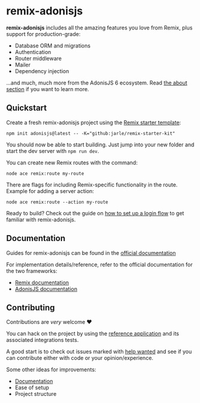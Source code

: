 # remix-adonisjs

**remix-adonisjs** includes all the amazing features you love from Remix, plus support for production-grade:

- Database ORM and migrations
- Authentication
- Router middleware
- Mailer
- Dependency injection

...and much, much more from the AdonisJS 6 ecosystem. Read [the about section](https://matstack.dev/remix-adonisjs/about.html) if you want to learn more.

## Quickstart

Create a fresh remix-adonisjs project using the [Remix starter template](https://github.com/jarle/remix-starter-kit):

```
npm init adonisjs@latest -- -K="github:jarle/remix-starter-kit"
```

You should now be able to start building.
Just jump into your new folder and start the dev server with `npm run dev`.

You can create new Remix routes with the command:

```
node ace remix:route my-route
```

There are flags for including Remix-specific functionality in the route.
Example for adding a server action:

```
node ace remix:route --action my-route
```

Ready to build?
Check out the guide on [how to set up a login flow](https://matstack.dev/remix-adonisjs/hands-on/building-a-login-flow.html) to get familiar with remix-adonisjs.

## Documentation

Guides for remix-adonisjs can be found in the [official documentation](https://matstack.dev/remix-adonisjs/)

For implementation details/reference, refer to the official documentation for the two frameworks:

- [Remix documentation](https://remix.run/docs/)
- [AdonisJS documentation](https://docs.adonisjs.com/)

## Contributing

Contributions are _very_ welcome ❤️

You can hack on the project by using the [reference application](./packages/reference-app/README.md) and its associated integrations tests.

A good start is to check out issues marked with [help wanted](https://github.com/jarle/remix-adonisjs/labels/help%20wanted) and see if you can contribute either with code or your opinion/experience.

Some other ideas for improvements:

- [Documentation](https://github.com/jarle/remix-adonisjs-docs)
- Ease of setup
- Project structure
